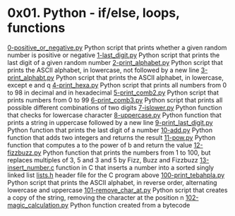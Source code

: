 # 0x01. Python - if/else, loops, functions

[0-positive_or_negative.py](./0-positive_or_negative.py) Python script that prints whether a given random number is positive or negative
[1-last_digit.py](./1-last_digit.py) Python script that prints the last digit of a given random number
[2-print_alphabet.py](./2-print_alphabet.py) Python script that prints the ASCII alphabet, in lowercase, not followed by a new line
[3-print_alphabt.py](./3-print_alphabt.py) Python script that prints the ASCII alphabet, in lowercase, except e and q
[4-print_hexa.py](./4-print_hexa.py) Python script that prints all numbers from 0 to 98 in decimal and in hexadecimal
[5-print_comb2.py](./5-print_comb2.py) Python script that prints numbers from 0 to 99
[6-print_comb3.py](./6-print_comb3.py) Python script that prints all possible different combinations of two digits
[7-islower.py](./7-islower.py) Python function that checks for lowercase character
[8-uppercase.py](./8-uppercase.py) Python function that prints a string in uppercase followed by a new line
[9-print_last_digit.py](./9-print_last_digit.py) Python function that prints the last digit of a number
[10-add.py](./10-add.py) Python function that adds two integers and returns the result
[11-pow.py](./11-pow.py) Python function that computes a to the power of b and return the value
[12-fizzbuzz.py](./12-fizzbuzz.py) Python function that prints the numbers from 1 to 100, but replaces multiples of 3, 5 and 3 and 5 by Fizz, Buzz and Fizzbuzz
[13-insert_number.c](./13-insert_number.c) function in C that inserts a number into a sorted singly linked list
[lists.h](./lists.h) header file for the C program above
[100-print_tebahpla.py](./100-print_tebahpla.py) Python script that prints the ASCII alphabet, in reverse order, alternating lowercase and uppercase
[101-remove_char_at.py](./101-remove_char_at.py) Python script that creates a copy of the string, removing the character at the position n
[102-magic_calculation.py](./102-magic_calculation.py) Python function created from a bytecode
